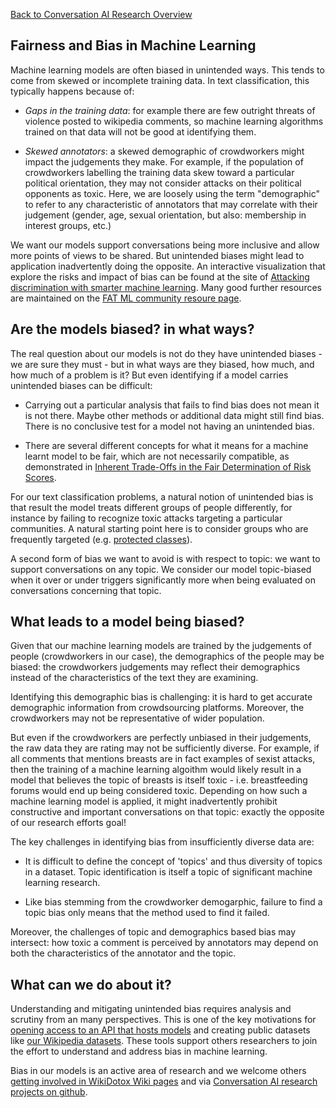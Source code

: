 [Back to Conversation AI Research Overview](index.md)

## Fairness and Bias in Machine Learning

Machine learning models are often biased in unintended ways. This tends to come from skewed or incomplete training data. In text classification, this typically happens because of:

 * *Gaps in the training data*: for example there are few outright threats of violence posted to wikipedia comments, so machine learning algorithms trained on that data will not be good at identifying them.

 * *Skewed annotators*: a skewed demographic of crowdworkers might impact the judgements they make. For example, if the population of crowdworkers labelling the training data skew toward a particular political orientation, they may not consider attacks on their political opponents as toxic. Here, we are loosely using the term "demographic" to refer to any characteristic of annotators that may correlate with their judgement (gender, age, sexual orientation, but also: membership in interest groups, etc.)

We want our models support conversations being more inclusive and allow more points of views to be shared. But unintended biases might lead to application inadvertently doing the opposite. An interactive visualization that explore the risks and impact of bias can be found at the site of [Attacking discrimination with smarter machine learning](https://research.google.com/bigpicture/attacking-discrimination-in-ml/). Many good further resources are maintained on the [FAT ML community resoure page](http://www.fatml.org/resources/relevant-scholarship).

## Are the models biased? in what ways?

The real question about our models is not do they have unintended biases - we are sure they must - but in what ways are they biased, how much, and how much of a problem is it? But even identifying if a model carries unintended biases can be difficult:

 * Carrying out a particular analysis that fails to find bias does not mean it is not there. Maybe other methods or additional data might still find bias. There is no conclusive test for a model not having an unintended bias.

 * There are several different concepts for what it means for a machine learnt model to be fair, which are not necessarily compatible, as demonstrated in [Inherent Trade-Offs in the Fair Determination of Risk Scores](https://arxiv.org/abs/1609.05807).

For our text classification problems, a natural notion of unintended bias is that result the model treats different groups of people differently, for instance by failing to recognize toxic attacks targeting a particular communities. A natural starting point here is to consider groups who are frequently targeted (e.g. [protected classes](https://en.wikipedia.org/wiki/Protected_class)).

A second form of bias we want to avoid is with respect to topic: we want to support conversations on any topic. We consider our model topic-biased when it over or under triggers significantly more when being evaluated on conversations concerning that topic.

## What leads to a model being biased?

Given that our machine learning models are trained by the judgements of people (crowdworkers in our case), the demographics of the people may be biased: the crowdworkers judgements may reflect their demographics instead of the characteristics of the text they are examining.

Identifying this demographic bias is challenging: it is hard to get accurate demographic information from crowdsourcing platforms. Moreover, the crowdworkers may not be representative of wider population.

But even if the crowdworkers are perfectly unbiased in their judgements, the raw data they are rating may not be sufficiently diverse. For example, if all comments that mentions breasts are in fact examples of sexist attacks, then the training of a machine learning algoithm would likely result in a model that believes the topic of breasts is itself toxic - i.e. breastfeeding forums would end up being considered toxic. Depending on how such a machine learning model is applied, it might inadvertently prohibit constructive and important conversations on that topic: exactly the opposite of our research efforts goal!

The key challenges in identifying bias from insufficiently diverse data are:

 * It is difficult to define the concept of 'topics' and thus diversity of topics in a dataset. Topic identification is itself a topic of significant machine learning research.

 * Like bias stemming from the crowdworker demogarphic, failure to find a topic bias only means that the method used to find it failed.

Moreover, the challenges of topic and demographics based bias may intersect: how toxic a comment is perceived by annotators may depend on both the characteristics of the annotator and the topic.

## What can we do about it?

Understanding and mitigating unintended bias requires analysis and scrutiny from an many perspectives. This is one of the key motivations for [opening access to an API that hosts models](https://www.perspectiveapi.com/) and creating public datasets like [our Wikipedia datasets](Research:Detox/Data_Release). These tools support others researchers to join the effort to understand and address bias in machine learning.

Bias in our models is an active area of research and we welcome others [getting involved in WikiDotox Wiki pages](https://meta.wikimedia.org/wiki/Research:Detox) and via [Conversation AI research projects on github](https://conversationai.github.io/).
